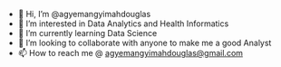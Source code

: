 - 👋 Hi, I’m @agyemangyimahdouglas
- 👀 I’m interested in Data Analytics and Health Informatics
- 🌱 I’m currently learning Data Science 
- 💞️ I’m looking to collaborate with anyone to make me a good Analyst 
- 📫 How to reach me @ agyemangyimahdouglas@gmail.com


